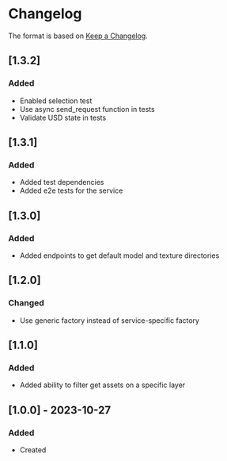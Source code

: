 # Changelog
The format is based on [Keep a Changelog](https://keepachangelog.com/en/1.0.0/).

## [1.3.2]
### Added
- Enabled selection test
- Use async send_request function in tests
- Validate USD state in tests

## [1.3.1]
### Added
- Added test dependencies
- Added e2e tests for the service

## [1.3.0]
### Added
- Added endpoints to get default model and texture directories

## [1.2.0]
### Changed
- Use generic factory instead of service-specific factory

## [1.1.0]
### Added
- Added ability to filter get assets on a specific layer

## [1.0.0] - 2023-10-27
### Added
- Created
